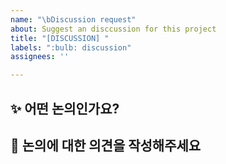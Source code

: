 ```yaml
---
name: "\bDiscussion request"
about: Suggest an disccussion for this project
title: "[DISCUSSION] "
labels: ":bulb: discussion"
assignees: ''

---
```


## :sparkles: 어떤 논의인가요?


## :memo: 논의에 대한 의견을 작성해주세요
